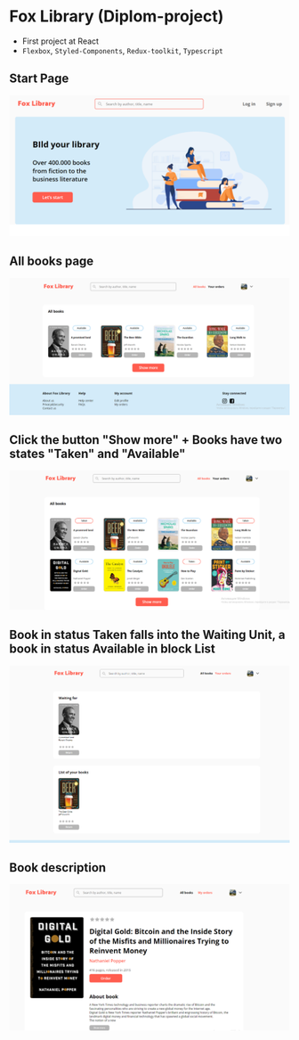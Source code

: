 # Fox Library (Diplom-project)

- First project at React
- `Flexbox`, `Styled-Components`, `Redux-toolkit`, `Typescript`

## Start Page 
<img src='start_page.png'>

## All books page
<img src='all_books.png'>

## Click the button "Show more" + Books have two states "Taken" and "Available"
<img src='show_books.png'>
  
## Book in status Taken falls into the Waiting Unit, a book in status Available in block List
<img src='orders.png'>
  
## Book description
<img src='item.png'>
